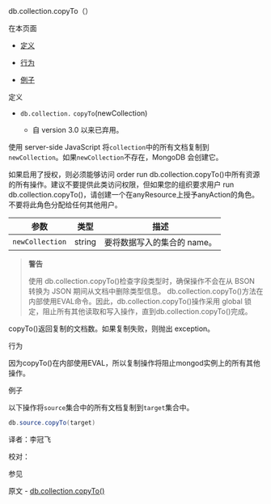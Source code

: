  [ ]()db.collection.copyTo（）

[]()

在本页面

*   [定义](definition)

*   [行为](behavior)

*   [例子](examples)

 <span id="definition">定义</span>

*   `db.collection.` `copyTo`(newCollection)

       *   自 version 3.0 以来已弃用。

使用 server-side JavaScript 将`collection`中的所有文档复制到`newCollection`。如果`newCollection`不存在，MongoDB 会创建它。

如果启用了授权，则必须能够访问 order run db.collection.copyTo()中所有资源的所有操作。建议不要提供此类访问权限，但如果您的组织要求用户 run db.collection.copyTo()，请创建一个在anyResource上授予anyAction的角色。不要将此角色分配给任何其他用户。

| 参数            | 类型   | 描述                        |
| --------------- | ------ | --------------------------- |
| `newCollection` | string | 要将数据写入的集合的 name。 |

> **警告**
>
> 使用 db.collection.copyTo()检查字段类型时，确保操作不会在从 BSON 转换为 JSON 期间从文档中删除类型信息。
> db.collection.copyTo()方法在内部使用EVAL命令。因此，db.collection.copyTo()操作采用 global 锁定，阻止所有其他读取和写入操作，直到db.collection.copyTo()完成。

copyTo()返回复制的文档数。如果复制失败，则抛出 exception。

 <span id="behavior">行为</span>

因为copyTo()在内部使用EVAL，所以复制操作将阻止mongod实例上的所有其他操作。

 <span id="examples">例子</span>

以下操作将`source`集合中的所有文档复制到`target`集合中。

```powershell
db.source.copyTo(target)
```



译者：李冠飞

校对：

 参见

原文 - [db.collection.copyTo()]( https://docs.mongodb.com/manual/reference/method/db.collection.copyTo/ )

